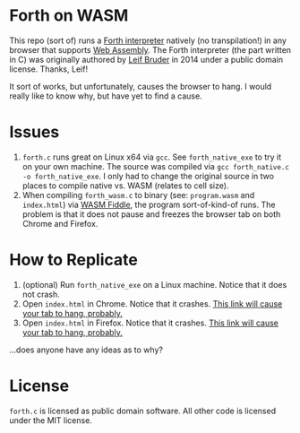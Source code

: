 # Forth on WASM

This repo (sort of) runs a [Forth interpreter](https://en.wikipedia.org/wiki/Forth_(programming_language)) natively (no transpilation!) in any browser that supports [Web Assembly](http://webassembly.org/). The Forth interpreter (the part written in C) was originally authored by [Leif Bruder](http://defineanswer42.wordpress.com) in 2014 under a public domain license. Thanks, Leif!

It sort of works, but unfortunately, causes the browser to hang. I would really like to know why, but have yet to find a cause.

# Issues

 1. `forth.c` runs great on Linux x64 via `gcc`. See `forth_native_exe` to try it on your own machine. The source was compiled via `gcc forth_native.c -o forth_native_exe`. I only had to change the original source in two places to compile native vs. WASM (relates to cell size).
 2. When compiling `forth_wasm.c` to binary (see: `program.wasm` and `index.html`) via [WASM Fiddle](https://wasdk.github.io/WasmFiddle/), the program sort-of-kind-of runs. The problem is that it does not pause and freezes the browser tab on both Chrome and Firefox.

# How to Replicate

1. (optional) Run `forth_native_exe` on a Linux machine. Notice that it does not crash.
2. Open `index.html` in Chrome. Notice that it crashes. [This link will cause your tab to hang, probably.](https://rawgit.com/RickCarlino/WASM-Forth/master/index.html)
3. Open `index.html` in Firefox. Notice that it crashes.  [This link will cause your tab to hang, probably.](https://rawgit.com/RickCarlino/WASM-Forth/master/index.html)


...does anyone have any ideas as to why?

# License

`forth.c` is licensed as public domain software. All other code is licensed under the MIT license.
